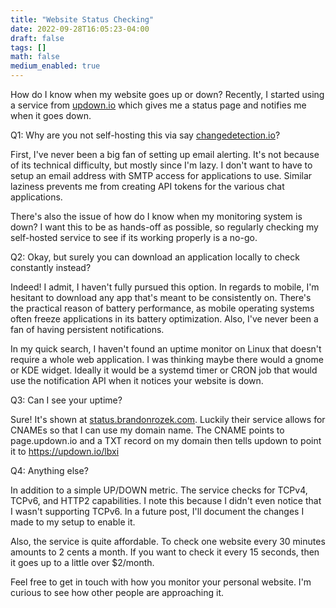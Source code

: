```yaml
---
title: "Website Status Checking"
date: 2022-09-28T16:05:23-04:00
draft: false 
tags: []
math: false
medium_enabled: true
---
```


How do I know when my website goes up or down? Recently, I started using a service from [updown.io](https://updown.io) which gives me a status page and notifies me when it goes down.

Q1: Why are you not self-hosting this via say [changedetection.io](https://github.com/dgtlmoon/changedetection.io)?

First, I've never been a big fan of setting up email alerting. It's not because of its technical difficulty, but mostly since I'm lazy. I don't want to have to setup an email address with SMTP access for applications to use. Similar laziness prevents me from creating API tokens for the various chat applications.

There's also the issue of how do I know when my monitoring system is down? I want this to be as hands-off as possible, so regularly checking my self-hosted service to see if its working properly is a no-go.

Q2: Okay, but surely you can download an application locally to check constantly instead?

Indeed! I admit, I haven't fully pursued this option. In regards to mobile, I'm hesitant to download any app that's meant to be consistently on. There's the practical reason of battery performance, as mobile operating systems often freeze applications in its battery optimization. Also, I've never been a fan of having persistent notifications. 

In my quick search, I haven't found an uptime monitor on Linux that doesn't require a whole web application. I was thinking maybe there would a gnome or KDE widget. Ideally it would be a systemd timer or CRON job that would use the notification API when it notices your website is down.

Q3: Can I see your uptime?

Sure! It's shown at [status.brandonrozek.com](https://status.brandonrozek.com). Luckily their service allows for CNAMEs so that I can use my domain name. The CNAME points to page.updown.io and a TXT record on my domain then tells updown to point it to https://updown.io/lbxi

Q4: Anything else?

In addition to a simple UP/DOWN metric. The service checks for TCPv4, TCPv6, and HTTP2 capabilities. I note this because I didn't even notice that I wasn't supporting TCPv6. In a future post, I'll document the changes I made to my setup to enable it.

Also, the service is quite affordable. To check one website every 30 minutes amounts to 2 cents a month. If you want to check it every 15 seconds, then it goes up to a little over $2/month.  

Feel free to get in touch with how you monitor your personal website. I'm curious to see how other people are approaching it.
